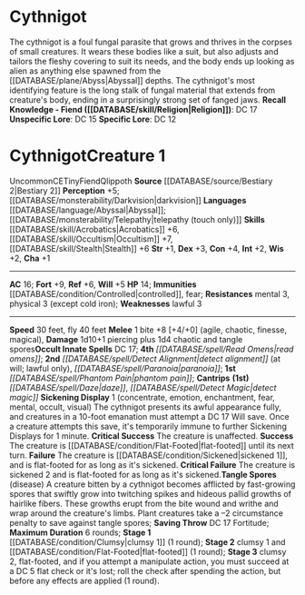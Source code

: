 ﻿---
ac: '16'
alignment: CE
all_resistance: null
burrow_speed: null
charisma: '+1'
climb_speed: null
constitution: '+4'
creature_ability:
- Sickening Display
- Tangle Spores
creature_family: '[[DATABASE/monsterfamily/Qlippoth|Qlippoth]]'
description: 'The cythnigot is a foul fungal parasite that grows and thrives in the
  corpses of small creatures. It wears these bodies like a suit, but also adjusts
  and tailors the fleshy covering to suit its needs, and the body ends up looking
  as alien as anything else spawned from the [[DATABASE/plane/Abyss|Abyssal]] depths.
  The cythnigot''s most identifying feature is the long stalk of fungal material that
  extends from creature''s body, ending in a surprisingly strong set of fanged jaws.<br/><br/><b><u>Recall
  Knowledge - Fiend</u> ( [[DATABASE/skill/Religion|Religion]] )</b>: DC 17<br/><b><u>Unspecific
  Lore</u></b>: DC 15<br/><b><u>Specific Lore</u></b>: DC 12'
dexterity: '+3'
element: null
fly_speed: '40'
fortitude: '+9'
hardness: null
hp: '14'
id: '772'
immunity:
- '[[DATABASE/condition/Controlled|controlled]]'
- '[[DATABASE/trait/Fear|fear]]'
intelligence: '+2'
land_speed: '30'
language:
- '[[DATABASE/language/Abyssal|Abyssal]] ; [[DATABASE/monsterability/Telepathy|telepathy
  (touch only)]]'
level: '1'
max_speed: '40'
name: Cythnigot
perception: '+5'
rarity: Uncommon
reflex: '+6'
resistance:
- mental 3
- physical 3 (except cold iron)
rus_type_level: null
school: null
sense:
- '[[DATABASE/monsterability/Darkvision|darkvision]]'
size: Tiny
skill:
- '[[DATABASE/skill/Acrobatics|Acrobatics]] +6'
- '[[DATABASE/skill/Occultism|Occultism]] +7'
- '[[DATABASE/skill/Stealth|Stealth]] +6'
source: '[[DATABASE/source/Bestiary 2|Bestiary 2]]'
speed:
- 30 feet
- fly 40 feet
spell:
- '[[DATABASE/spell/Daze|Daze]]'
- '[[DATABASE/spell/Detect Alignment|DetectAlignment]]'
- '[[DATABASE/spell/Detect Magic|Detect Magic]]'
- '[[DATABASE/spell/Paranoia|Paranoia]]'
- '[[DATABASE/spell/Phantom Pain|PhantomPain]]'
- '[[DATABASE/spell/Read Omens|Read Omens]]'
strength: '+1'
strength_req: '1'
strongest_save:
- Fortitude
swim_speed: null
trait:
- '[[DATABASE/trait/Fiend|Fiend]]'
- '[[DATABASE/trait/Qlippoth|Qlippoth]]'
- '[[DATABASE/trait/Uncommon|Uncommon]]'
type: Creature
vision: Darkvision
weakest_save:
- Will
weakness:
- lawful 3
will: '+5'
wisdom: '+2'

---
# Cythnigot

The cythnigot is a foul fungal parasite that grows and thrives in the corpses of small creatures. It wears these bodies like a suit, but also adjusts and tailors the fleshy covering to suit its needs, and the body ends up looking as alien as anything else spawned from the [[DATABASE/plane/Abyss|Abyssal]] depths. The cythnigot's most identifying feature is the long stalk of fungal material that extends from creature's body, ending in a surprisingly strong set of fanged jaws.
**Recall Knowledge - Fiend ([[DATABASE/skill/Religion|Religion]])**: DC 17
**Unspecific Lore**: DC 15
**Specific Lore**: DC 12

# Cythnigot<span class="item-type">Creature 1</span>

<span class="trait-uncommon item-trait">Uncommon</span><span class="trait-alignment item-trait">CE</span><span class="trait-size item-trait">Tiny</span><span class="item-trait">Fiend</span><span class="item-trait">Qlippoth</span>
**Source** [[DATABASE/source/Bestiary 2|Bestiary 2]] 
**Perception** +5; [[DATABASE/monsterability/Darkvision|darkvision]]
**Languages** [[DATABASE/language/Abyssal|Abyssal]]; [[DATABASE/monsterability/Telepathy|telepathy (touch only)]]
**Skills** [[DATABASE/skill/Acrobatics|Acrobatics]] +6, [[DATABASE/skill/Occultism|Occultism]] +7, [[DATABASE/skill/Stealth|Stealth]] +6
**Str** +1, **Dex** +3, **Con** +4, **Int** +2, **Wis** +2, **Cha** +1

---
**AC** 16; **Fort** +9, **Ref** +6, **Will** +5
**HP** 14; **Immunities** [[DATABASE/condition/Controlled|controlled]], fear; **Resistances** mental 3, physical 3 (except cold iron); **Weaknesses** lawful 3

---
**Speed** 30 feet, fly 40 feet
<span class="in-box-ability">**Melee** <span class="action-icon">1</span> bite +8 [+4/+0] (agile, chaotic, finesse, magical), **Damage** 1d10+1 piercing plus 1d4 chaotic and tangle spores</span>**Occult Innate Spells** DC 17; **4th** _[[DATABASE/spell/Read Omens|read omens]]_; **2nd** _[[DATABASE/spell/Detect Alignment|detect alignment]]_ (at will; lawful only), _[[DATABASE/spell/Paranoia|paranoia]]_; **1st** _[[DATABASE/spell/Phantom Pain|phantom pain]]_; **Cantrips** **(1st)** _[[DATABASE/spell/Daze|daze]]_, _[[DATABASE/spell/Detect Magic|detect magic]]_
<span class="in-box-ability">**Sickening Display** <span class="action-icon">1</span> (concentrate, emotion, enchantment, fear, mental, occult, visual) The cythnigot presents its awful appearance fully, and creatures in a 10-foot emanation must attempt a DC 17 Will save. Once a creature attempts this save, it's temporarily immune to further Sickening Displays for 1 minute. 
**Critical Success** The creature is unaffected. 
**Success** The creature is [[DATABASE/condition/Flat-Footed|flat-footed]] until its next turn. 
**Failure** The creature is [[DATABASE/condition/Sickened|sickened 1]], and is flat-footed for as long as it's sickened. 
**Critical Failure** The creature is sickened 2 and is flat-footed for as long as it's sickened.</span><span class="in-box-ability">**Tangle Spores** (disease) A creature bitten by a cythnigot becomes afflicted by fast-growing spores that swiftly grow into twitching spikes and hideous pallid growths of hairlike fibers. These growths erupt from the bite wound and writhe and wrap around the creature's limbs. Plant creatures take a –2 circumstance penalty to save against tangle spores; **Saving Throw** DC 17 Fortitude; **Maximum Duration** 6 rounds; **Stage 1** [[DATABASE/condition/Clumsy|clumsy 1]] (1 round); **Stage 2** clumsy 1 and [[DATABASE/condition/Flat-Footed|flat-footed]] (1 round); **Stage 3** clumsy 2, flat-footed, and if you attempt a manipulate action, you must succeed at a DC 5 flat check or it's lost; roll the check after spending the action, but before any effects are applied (1 round).</span>